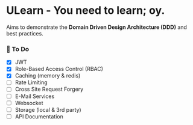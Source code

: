 
# ULearn - You need to learn; oy.

Aims to demonstrate the **Domain Driven Design Architecture (DDD)** and best practices.

### 📌 To Do
- [x] JWT
- [x] Role-Based Access Control (RBAC)
- [x] Caching (memory & redis)
- [ ] Rate Limiting
- [ ] Cross Site Request Forgery
- [ ] E-Mail Services
- [ ] Websocket
- [ ] Storage (local & 3rd party)
- [ ] API Documentation